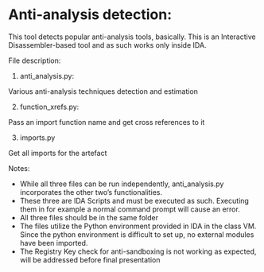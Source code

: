 # Anti-analysis detection:

This tool detects popular anti-analysis tools, basically. This is an Interactive Disassembler-based tool and as such works only inside IDA.

File description:

1. anti_analysis.py:

Various anti-analysis techniques detection and estimation

2. function_xrefs.py:

Pass an import function name and get cross references to it

3. imports.py

Get all imports for the artefact

Notes:

- While all three files can be run independently, anti_analysis.py incorporates the other two’s functionalities.
- These three are IDA Scripts and must be executed as such. Executing them in for example a normal command prompt will cause an error.
- All three files should be in the same folder
- The files utilize the Python environment provided in IDA in the class VM. Since the python environment is difficult to set up, no external modules have been imported.
- The Registry Key check for anti-sandboxing is not working as expected, will be addressed before final presentation

